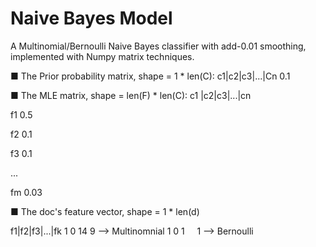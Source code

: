 # Naive Bayes Model

A Multinomial/Bernoulli Naive Bayes classifier with add-0.01 smoothing, implemented with Numpy matrix techniques.

■ The Prior probability matrix, shape = 1 * len(C):
c1|c2|c3|...|Cn
0.1

■ The MLE matrix, shape = len(F) * len(C):
     c1 |c2|c3|...|cn
     
  f1 0.5
  
  f2 0.1
  
  f3 0.1
  
  ...
  
  fm 0.03
  

■ The doc's feature vector, shape = 1 * len(d)

f1|f2|f3|...|fk
1  0  14     9  --> Multinomnial
1  0  1      1  --> Bernoulli
